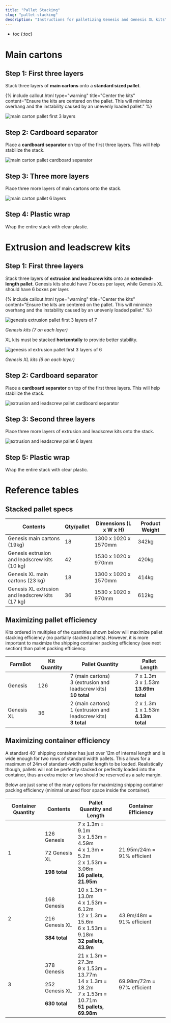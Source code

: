 ```yaml
---
title: "Pallet Stacking"
slug: "pallet-stacking"
description: "Instructions for palletizing Genesis and Genesis XL kits"
---
```


* toc
{:toc}

# Main cartons

## Step 1: First three layers

Stack three layers of **main cartons** onto a **standard sized pallet**.

{%
include callout.html
type="warning"
title="Center the kits"
content="Ensure the kits are centered on the pallet. This will minimize overhang and the instability caused by an unevenly loaded pallet."
%}

![main carton pallet first 3 layers](_images/main_carton_pallet_first_3_layers.png)

## Step 2: Cardboard separator

Place a **cardboard separator** on top of the first three layers. This will help stabilize the stack.

![main carton pallet cardboard separator](_images/main_carton_pallet_cardboard_separator.png)

## Step 3: Three more layers

Place three more layers of main cartons onto the stack.

![main carton pallet 6 layers](_images/main_carton_pallet_6_layers.png)

## Step 4: Plastic wrap

Wrap the entire stack with clear plastic.

# Extrusion and leadscrew kits

## Step 1: First three layers

Stack three layers of **extrusion and leadscrew kits** onto an **extended-length pallet**. Genesis kits should have 7 boxes per layer, while Genesis <span class="fb-xl-sticker">XL</span> should have 6 boxes per layer.

{%
include callout.html
type="warning"
title="Center the kits"
content="Ensure the kits are centered on the pallet. This will minimize overhang and the instability caused by an unevenly loaded pallet."
%}

![genesis extrusion pallet first 3 layers of 7](_images/genesis_extrusion_pallet_first_3_layers_of_7.png)

_Genesis kits (7 on each layer)_

XL kits must be stacked **horizontally** to provide better stability.

![genesis xl extrusion pallet first 3 layers of 6](_images/genesis_xl_extrusion_pallet_first_3_layers_of_6.png)

_Genesis <span class="fb-xl-sticker">XL</span> kits (6 on each layer)_

## Step 2: Cardboard separator

Place a **cardboard separator** on top of the first three layers. This will help stabilize the stack.

![extrusion and leadscrew pallet cardboard separator](_images/extrusion_and_leadscrew_pallet_cardboard_separator.png)

## Step 3: Second three layers

Place three more layers of extrusion and leadscrew kits onto the stack.

![extrusion and leadscrew pallet 6 layers](_images/extrusion_and_leadscrew_pallet_6_layers.png)

## Step 5: Plastic wrap

Wrap the entire stack with clear plastic.

# Reference tables

## Stacked pallet specs

|Contents                                           |Qty/pallet|Dimensions (L x W x H)|Product Weight|
|---------------------------------------------------|----------|----------------------|--------------|
|Genesis main cartons (19kg)                        |18        |1300 x 1020 x 1570mm  |342kg
|Genesis extrusion and leadscrew kits (10 kg)       |42        |1530 x 1020 x 970mm   |420kg
|Genesis <span class="fb-xl-sticker">XL</span> main cartons (23 kg)                    |18        |1300 x 1020 x 1570mm  |414kg
|Genesis <span class="fb-xl-sticker">XL</span> extrusion and leadscrew kits (17 kg)    |36        |1530 x 1020 x 970mm   |612kg

## Maximizing pallet efficiency

Kits ordered in multiples of the quantities shown below will maximize pallet stacking efficiency (no partially stacked pallets). However, it is more important to maximize the shipping container packing efficiency (see next section) than pallet packing efficiency.

|FarmBot     |Kit Quantity |Pallet Quantity               |Pallet Length                 |
|------------|-------------|------------------------------|------------------------------|
|Genesis     |126          |7 (main cartons)<br>3 (extrusion and leadscrew kits)<br>**10 total**|7 x 1.3m<br>3 x 1.53m<br>**13.69m total**
|Genesis <span class="fb-xl-sticker">XL</span>  |36           |2 (main cartons)<br>1 (extrusion and leadscrew kits)<br>**3 total**|2 x 1.3m<br>1 x 1.53m<br>**4.13m total**

## Maximizing container efficiency

A standard 40' shipping container has just over 12m of internal length and is wide enough for two rows of standard width pallets. This allows for a maximum of 24m of standard-width pallet length to be loaded. Realistically though, pallets will not be perfectly stacked or perfectly loaded into the container, thus an extra meter or two should be reserved as a safe margin.

Below are just some of the many options for maximizing shipping container packing efficiency (minimal unused floor space inside the container).

|Container Quantity            |Contents                      |Pallet Quantity and Length    |Container Efficiency          |
|------------------------------|------------------------------|------------------------------|------------------------------|
|1                             |126 Genesis<br>&nbsp;<br>72 Genesis XL<br>&nbsp;<br>**198 total**|7 x 1.3m = 9.1m<br>3 x 1.53m = 4.59m<br>4 x 1.3m = 5.2m<br>2 x 1.53m = 3.06m<br>**16 pallets, 21.95m**|21.95m/24m = 91% efficient
|2                             |168 Genesis<br>&nbsp;<br>216 Genesis XL<br>&nbsp;<br>**384 total**|10 x 1.3m = 13.0m<br>4 x 1.53m = 6.12m<br>12 x 1.3m = 15.6m<br>6 x 1.53m = 9.18m<br>**32 pallets, 43.9m**|43.9m/48m = 91% efficient
|3                             |378 Genesis<br>&nbsp;<br>252 Genesis XL<br>&nbsp;<br>**630 total**|21 x 1.3m = 27.3m<br>9 x 1.53m = 13.77m<br>14 x 1.3m = 18.2m<br>7 x 1.53m = 10.71m<br>**51 pallets, 69.98m**|69.98m/72m = 97% efficient
